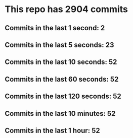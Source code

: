 # This repo has 2904 commits

## Commits in the last 1 second: 2
## Commits in the last 5 seconds: 23
## Commits in the last 10 seconds: 52
## Commits in the last 60 seconds: 52
## Commits in the last 120 seconds: 52
## Commits in the last 10 minutes: 52
## Commits in the last 1 hour: 52
